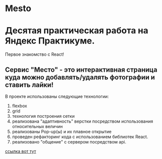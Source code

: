 # **Mesto**

# Деcятая практическая работа на Яндекс Практикуме.
Первое знакомство с React!

## Сервис "Место" - это интерактивная страница куда можно добавлять/удалять фотографии и ставить лайки!

В проекте использованы следующие технологии:
1. flexbox
2. grid
3. технология построения сетки
4. реализована "адаптивность" верстки посредством использования относительных величин
5. реализованы Pop-up(ы) и их плавное открытие
6. проведен рефакторинг кода c использованием библиотек React.
7. реализовано "общение" с сервером посредством api.
 


[ссылка вот тут](https://github.com/evgeniydukhanov/mesto-react/)
